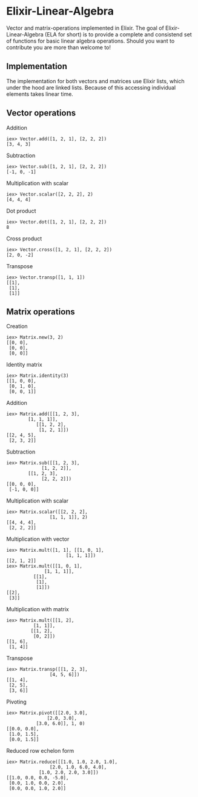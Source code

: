 # Elixir-Linear-Algebra
Vector and matrix-operations implemented in Elixir. The goal of Elixir-Linear-Algebra (ELA for short) is to provide a complete and consistend set of functions for basic linear algebra operations. Should you want to contribute you are more than welcome to!

## Implementation
The implementation for both vectors and matrices use Elixir lists, which under the hood are linked lists. Because of this accessing individual elements takes linear time.

    
## Vector operations
Addition
``` 
iex> Vector.add([1, 2, 1], [2, 2, 2])
[3, 4, 3]
``` 

Subtraction
``` 
iex> Vector.sub([1, 2, 1], [2, 2, 2])
[-1, 0, -1]
``` 

Multiplication with scalar
``` 
iex> Vector.scalar([2, 2, 2], 2)
[4, 4, 4]
``` 

Dot product
``` 
iex> Vector.dot([1, 2, 1], [2, 2, 2])
8
``` 

Cross product
``` 
iex> Vector.cross([1, 2, 1], [2, 2, 2])
[2, 0, -2]
``` 

Transpose
``` 
iex> Vector.transp([1, 1, 1])
[[1],
 [1],
 [1]]
``` 

## Matrix operations
Creation
``` 
iex> Matrix.new(3, 2)
[[0, 0],
 [0, 0],
 [0, 0]]
``` 

Identity matrix
``` 
iex> Matrix.identity(3)
[[1, 0, 0],
 [0, 1, 0],
 [0, 0, 1]]
``` 
 
Addition
``` 
iex> Matrix.add([[1, 2, 3],
	 	[1, 1, 1]],
	       [[1, 2, 2],
	        [1, 2, 1]])
[[2, 4, 5],
 [2, 3, 2]]
``` 

Subtraction
``` 
iex> Matrix.sub([[1, 2, 3],
     		 [1, 2, 2]],
		[[1, 2, 3],
	         [2, 2, 2]])
[[0, 0, 0],
 [-1, 0, 0]]
``` 

Multiplication with scalar
``` 
iex> Matrix.scalar([[2, 2, 2],
	            [1, 1, 1]], 2)
[[4, 4, 4],
 [2, 2, 2]]
``` 

Multiplication with vector
``` 
iex> Matrix.mult([1, 1], [[1, 0, 1],
     		     	  [1, 1, 1]])
[[2, 1, 2]]
iex> Matrix.mult([[1, 0, 1],
     	 	  [1, 1, 1]],
		  [[1],
		   [1],
		   [1]])
[[2],
 [3]]
```

Multiplication with matrix
``` 
iex> Matrix.mult([[1, 2],
		  [1, 1]],
		 [[1, 2],
		  [0, 2]])
[[1, 6],
 [1, 4]]
``` 

Transpose
``` 
iex> Matrix.transp([[1, 2, 3],
     		    [4, 5, 6]])
[[1, 4],
 [2, 5],
 [3, 6]]
```

Pivoting
```
iex> Matrix.pivot([[2.0, 3.0],
     		   [2.0, 3.0],
	 	   [3.0, 6.0]], 1, 0)
[[0.0, 0.0],
 [1.0, 1.5],
 [0.0, 1.5]]
```

Reduced row echelon form
```
iex> Matrix.reduce([[1.0, 1.0, 2.0, 1.0],
     		    [2.0, 1.0, 6.0, 4.0],
		    [1.0, 2.0, 2.0, 3.0]])
[[1.0, 0.0, 0.0, -5.0],
 [0.0, 1.0, 0.0, 2.0],
 [0.0, 0.0, 1.0, 2.0]]
```